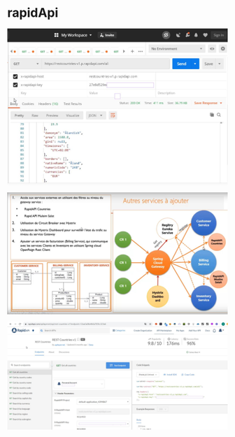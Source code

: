 # rapidApi

![](images/rapidApi/postman.jpg)

![](images/rapidApi/rapidApi.jpg)

![](images/rapidApi/testCountryRapid.jpg)
